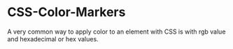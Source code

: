 # CSS-Color-Markers
A very common way to apply color to an element with CSS is with rgb value and hexadecimal or hex values. 
